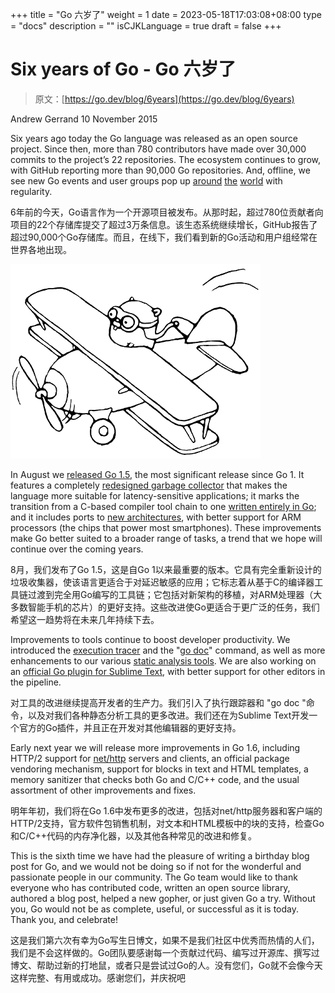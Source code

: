 +++
title = "Go 六岁了"
weight = 1
date = 2023-05-18T17:03:08+08:00
type = "docs"
description = ""
isCJKLanguage = true
draft = false
+++

# Six years of Go - Go 六岁了

> 原文：[https://go.dev/blog/6years](https://go.dev/blog/6years)

Andrew Gerrand
10 November 2015

Six years ago today the Go language was released as an open source project. Since then, more than 780 contributors have made over 30,000 commits to the project’s 22 repositories. The ecosystem continues to grow, with GitHub reporting more than 90,000 Go repositories. And, offline, we see new Go events and user groups pop up [around](https://blog.golang.org/gophercon2015) [the](https://blog.golang.org/gouk15) [world](https://blog.golang.org/gopherchina) with regularity.

6年前的今天，Go语言作为一个开源项目被发布。从那时起，超过780位贡献者向项目的22个存储库提交了超过3万条信息。该生态系统继续增长，GitHub报告了超过90,000个Go存储库。而且，在线下，我们看到新的Go活动和用户组经常在世界各地出现。

![img](SixYearsOfGo_img/6years-gopher-16687730581303.png)

In August we [released Go 1.5](https://blog.golang.org/go1.5), the most significant release since Go 1. It features a completely [redesigned garbage collector](https://go.dev/doc/go1.5#gc) that makes the language more suitable for latency-sensitive applications; it marks the transition from a C-based compiler tool chain to one [written entirely in Go](https://go.dev/doc/go1.5#c); and it includes ports to [new architectures](https://go.dev/doc/go1.5#ports), with better support for ARM processors (the chips that power most smartphones). These improvements make Go better suited to a broader range of tasks, a trend that we hope will continue over the coming years.

8月，我们发布了Go 1.5，这是自Go 1以来最重要的版本。它具有完全重新设计的垃圾收集器，使该语言更适合于对延迟敏感的应用；它标志着从基于C的编译器工具链过渡到完全用Go编写的工具链；它包括对新架构的移植，对ARM处理器（大多数智能手机的芯片）的更好支持。这些改进使Go更适合于更广泛的任务，我们希望这一趋势将在未来几年持续下去。

Improvements to tools continue to boost developer productivity. We introduced the [execution tracer](https://go.dev/cmd/trace/) and the "[go doc](https://go.dev/cmd/go/#hdr-Show_documentation_for_package_or_symbol)" command, as well as more enhancements to our various [static analysis tools](https://go.dev/talks/2014/static-analysis.slide). We are also working on an [official Go plugin for Sublime Text](https://groups.google.com/forum/#!topic/Golang-nuts/8oCSjAiKXUQ), with better support for other editors in the pipeline.

对工具的改进继续提高开发者的生产力。我们引入了执行跟踪器和 "go doc "命令，以及对我们各种静态分析工具的更多改进。我们还在为Sublime Text开发一个官方的Go插件，并且正在开发对其他编辑器的更好支持。

Early next year we will release more improvements in Go 1.6, including HTTP/2 support for [net/http](https://go.dev/pkg/net/http/) servers and clients, an official package vendoring mechanism, support for blocks in text and HTML templates, a memory sanitizer that checks both Go and C/C++ code, and the usual assortment of other improvements and fixes.

明年年初，我们将在Go 1.6中发布更多的改进，包括对net/http服务器和客户端的HTTP/2支持，官方软件包销售机制，对文本和HTML模板中的块的支持，检查Go和C/C++代码的内存净化器，以及其他各种常见的改进和修复。

This is the sixth time we have had the pleasure of writing a birthday blog post for Go, and we would not be doing so if not for the wonderful and passionate people in our community. The Go team would like to thank everyone who has contributed code, written an open source library, authored a blog post, helped a new gopher, or just given Go a try. Without you, Go would not be as complete, useful, or successful as it is today. Thank you, and celebrate!

这是我们第六次有幸为Go写生日博文，如果不是我们社区中优秀而热情的人们，我们是不会这样做的。Go团队要感谢每一个贡献过代码、编写过开源库、撰写过博文、帮助过新的打地鼠，或者只是尝试过Go的人。没有您们，Go就不会像今天这样完整、有用或成功。感谢您们，并庆祝吧
